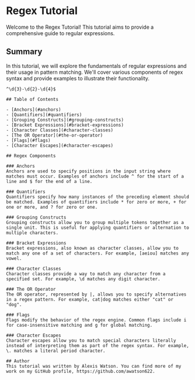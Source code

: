 # Regex Tutorial

Welcome to the Regex Tutorial! This tutorial aims to provide a comprehensive guide to regular expressions.

## Summary

In this tutorial, we will explore the fundamentals of regular expressions and their usage in pattern matching. We'll cover various components of regex syntax and provide examples to illustrate their functionality.

```regex
^\d{3}-\d{2}-\d{4}$

## Table of Contents

- [Anchors](#anchors)
- [Quantifiers](#quantifiers)
- [Grouping Constructs](#grouping-constructs)
- [Bracket Expressions](#bracket-expressions)
- [Character Classes](#character-classes)
- [The OR Operator](#the-or-operator)
- [Flags](#flags)
- [Character Escapes](#character-escapes)

## Regex Components

### Anchors
Anchors are used to specify positions in the input string where matches must occur. Examples of anchors include ^ for the start of a line and $ for the end of a line.

### Quantifiers
Quantifiers specify how many instances of the preceding element should be matched. Examples of quantifiers include * for zero or more, + for one or more, and ? for zero or one.

### Grouping Constructs
Grouping constructs allow you to group multiple tokens together as a single unit. This is useful for applying quantifiers or alternation to multiple characters.

### Bracket Expressions
Bracket expressions, also known as character classes, allow you to match any one of a set of characters. For example, [aeiou] matches any vowel.

### Character Classes
Character classes provide a way to match any character from a specified set. For example, \d matches any digit character.

### The OR Operator
The OR operator, represented by |, allows you to specify alternatives in a regex pattern. For example, cat|dog matches either "cat" or "dog".

### Flags
Flags modify the behavior of the regex engine. Common flags include i for case-insensitive matching and g for global matching.

### Character Escapes
Character escapes allow you to match special characters literally instead of interpreting them as part of the regex syntax. For example, \. matches a literal period character.

## Author
This tutorial was written by Alexis Watson. You can find more of my work on my GitHub profile, https://github.com/awatson622.
